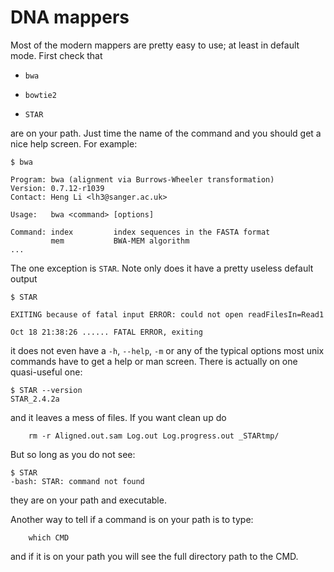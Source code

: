 # DNA mappers

Most of the modern mappers are pretty easy to use; at least in default mode. First check that 

* `bwa`

* `bowtie2`

* `STAR`

are on your path. Just time the name of the command and you should get a nice help screen. For example:
```
$ bwa

Program: bwa (alignment via Burrows-Wheeler transformation)
Version: 0.7.12-r1039
Contact: Heng Li <lh3@sanger.ac.uk>

Usage:   bwa <command> [options]

Command: index         index sequences in the FASTA format
         mem           BWA-MEM algorithm
...
```

The one exception is `STAR`. Note only does it have a pretty useless default output
```
$ STAR

EXITING because of fatal input ERROR: could not open readFilesIn=Read1

Oct 18 21:38:26 ...... FATAL ERROR, exiting
```

it does not even have a `-h`, `--help`, `-m` or any of the typical options most unix commands have to get a help or man screen. There is actually on one quasi-useful one: 
```
$ STAR --version 
STAR_2.4.2a
```

and it leaves a mess of files. If you want clean up do
```
	rm -r Aligned.out.sam Log.out Log.progress.out _STARtmp/
```

But so long as you do not see:
```
$ STAR
-bash: STAR: command not found
```

they are on your path and executable.

Another way to tell if a command is on your path is to type:
```
	which CMD
```

and if it is on your path you will see the full directory path to the CMD. 
